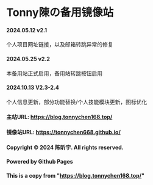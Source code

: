 # Tonny陳の备用镜像站
#### 2024.05.12 v2.1
个人项目网址链接，以及邮箱转跳异常的修复
#### 2024.05.25 v2.2
本备用站正式启用，备用站转跳按钮启用
#### 2024.10.13 V2.3-2.4
个人信息更新，部分功能替换/个人技能模块更新，图标优化
#### 主站URL: https://blog.tonnychen168.top/
#### 镜像站URL: https://tonnychen668.github.io/
#### Copyright © 2024 陈昕宇. All rights reserved.
#### Powered by Github Pages
#### This is a copy from "https://blog.tonnychen168.top/"
